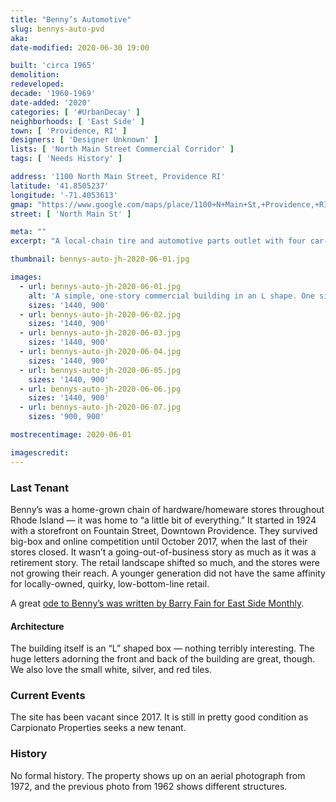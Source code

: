```yaml
---
title: "Benny’s Automotive"
slug: bennys-auto-pvd
aka:
date-modified: 2020-06-30 19:00

built: 'circa 1965'
demolition:
redeveloped: 
decade: '1960-1969'
date-added: '2020'
categories: [ '#UrbanDecay' ]
neighborhoods: [ 'East Side' ]
town: [ 'Providence, RI' ]
designers: [ 'Designer Unknown' ]
lists: [ 'North Main Street Commercial Corridor' ]
tags: [ 'Needs History' ]

address: '1100 North Main Street, Providence RI'
latitude: '41.8505237'
longitude: '-71.4053613'
gmap: "https://www.google.com/maps/place/1100+N+Main+St,+Providence,+RI+02904/@41.8505237,-71.4053613,17z/data=!3m1!4b1!4m5!3m4!1s0x89e444c24aacfcb3:0xae773d7e5aa9c02d!8m2!3d41.8505237!4d-71.4031726"
street: [ 'North Main St' ]

meta: ""
excerpt: "A local-chain tire and automotive parts outlet with four car-wide drive-through bays on a local retail corridor."

thumbnail: bennys-auto-jh-2020-06-01.jpg

images:
  - url: bennys-auto-jh-2020-06-01.jpg
    alt: 'A simple, one-story commercial building in an L shape. One side contains the retail store and the other leg of the L contains a garage three bays wide. Small one inch tiles in white and red cover some faces of the building.'
    sizes: '1440, 900'
  - url: bennys-auto-jh-2020-06-02.jpg
    sizes: '1440, 900'
  - url: bennys-auto-jh-2020-06-03.jpg
    sizes: '1440, 900'
  - url: bennys-auto-jh-2020-06-04.jpg
    sizes: '1440, 900'
  - url: bennys-auto-jh-2020-06-05.jpg
    sizes: '1440, 900'
  - url: bennys-auto-jh-2020-06-06.jpg
    sizes: '1440, 900'
  - url: bennys-auto-jh-2020-06-07.jpg
    sizes: '900, 900'

mostrecentimage: 2020-06-01

imagescredit: 
---
```


### Last Tenant

Benny’s was a home-grown chain of hardware/homeware stores throughout Rhode Island — it was home to “a little bit of everything.” It started in 1924 with a storefront on Fountain Street, Downtown Providence. They survived big-box and online competition until October 2017, when the last of their stores closed. It wasn’t a going-out-of-business story as much as it was a retirement story. The retail landscape shifted so much, and the stores were not growing their reach. A younger generation did not have the same affinity for locally-owned, quirky, low-bottom-line retail. 

A great [ode to Benny’s was written by Barry Fain for East Side Monthly](//eastsidemonthly.com/stories/bidding-bennys-farewell,25156). 

#### Architecture

The building itself is an “L” shaped box — nothing terribly interesting. The huge letters adorning the front and back of the building are great, though. We also love the small white, silver, and red tiles. 


### Current Events

The site has been vacant since 2017. It is still in pretty good condition as Carpionato Properties seeks a new tenant. 


### History

No formal history. The property shows up on an aerial photograph from 1972, and the previous photo from 1962 shows different structures. 
